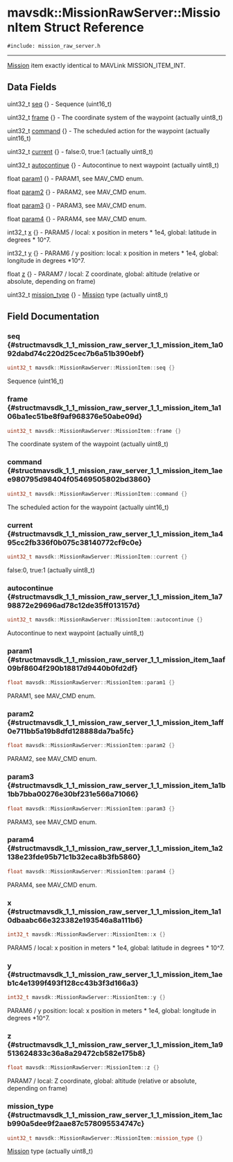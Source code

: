 # mavsdk::MissionRawServer::MissionItem Struct Reference
`#include: mission_raw_server.h`

----


[Mission](classmavsdk_1_1_mission.md) item exactly identical to MAVLink MISSION_ITEM_INT. 


## Data Fields


uint32_t [seq](#structmavsdk_1_1_mission_raw_server_1_1_mission_item_1a092dabd74c220d25cec7b6a51b390ebf) {} - Sequence (uint16_t)

uint32_t [frame](#structmavsdk_1_1_mission_raw_server_1_1_mission_item_1a106ba1ec51be8f9af968376e50abe09d) {} - The coordinate system of the waypoint (actually uint8_t)

uint32_t [command](#structmavsdk_1_1_mission_raw_server_1_1_mission_item_1aee980795d98404f05469505802bd3860) {} - The scheduled action for the waypoint (actually uint16_t)

uint32_t [current](#structmavsdk_1_1_mission_raw_server_1_1_mission_item_1a495cc2fb336f0b075c38140772cf9c0e) {} - false:0, true:1 (actually uint8_t)

uint32_t [autocontinue](#structmavsdk_1_1_mission_raw_server_1_1_mission_item_1a798872e29696ad78c12de35ff013157d) {} - Autocontinue to next waypoint (actually uint8_t)

float [param1](#structmavsdk_1_1_mission_raw_server_1_1_mission_item_1aaf09bf8604f290b18817d9440b0fd2df) {} - PARAM1, see MAV_CMD enum.

float [param2](#structmavsdk_1_1_mission_raw_server_1_1_mission_item_1aff0e711bb5a19b8dfd128888da7ba5fc) {} - PARAM2, see MAV_CMD enum.

float [param3](#structmavsdk_1_1_mission_raw_server_1_1_mission_item_1a1b1bb7bba00276e30bf231e566a71066) {} - PARAM3, see MAV_CMD enum.

float [param4](#structmavsdk_1_1_mission_raw_server_1_1_mission_item_1a2138e23fde95b71c1b32eca8b3fb5860) {} - PARAM4, see MAV_CMD enum.

int32_t [x](#structmavsdk_1_1_mission_raw_server_1_1_mission_item_1a10dbaabc66e323382e193546a8a111b6) {} - PARAM5 / local: x position in meters * 1e4, global: latitude in degrees * 10^7.

int32_t [y](#structmavsdk_1_1_mission_raw_server_1_1_mission_item_1aeb1c4e1399f493f128cc43b3f3d166a3) {} - PARAM6 / y position: local: x position in meters * 1e4, global: longitude in degrees *10^7.

float [z](#structmavsdk_1_1_mission_raw_server_1_1_mission_item_1a9513624833c36a8a29472cb582e175b8) {} - PARAM7 / local: Z coordinate, global: altitude (relative or absolute, depending on frame)

uint32_t [mission_type](#structmavsdk_1_1_mission_raw_server_1_1_mission_item_1acb990a5dee9f2aae87c578095534747c) {} - [Mission](classmavsdk_1_1_mission.md) type (actually uint8_t)


## Field Documentation


### seq {#structmavsdk_1_1_mission_raw_server_1_1_mission_item_1a092dabd74c220d25cec7b6a51b390ebf}

```cpp
uint32_t mavsdk::MissionRawServer::MissionItem::seq {}
```


Sequence (uint16_t)


### frame {#structmavsdk_1_1_mission_raw_server_1_1_mission_item_1a106ba1ec51be8f9af968376e50abe09d}

```cpp
uint32_t mavsdk::MissionRawServer::MissionItem::frame {}
```


The coordinate system of the waypoint (actually uint8_t)


### command {#structmavsdk_1_1_mission_raw_server_1_1_mission_item_1aee980795d98404f05469505802bd3860}

```cpp
uint32_t mavsdk::MissionRawServer::MissionItem::command {}
```


The scheduled action for the waypoint (actually uint16_t)


### current {#structmavsdk_1_1_mission_raw_server_1_1_mission_item_1a495cc2fb336f0b075c38140772cf9c0e}

```cpp
uint32_t mavsdk::MissionRawServer::MissionItem::current {}
```


false:0, true:1 (actually uint8_t)


### autocontinue {#structmavsdk_1_1_mission_raw_server_1_1_mission_item_1a798872e29696ad78c12de35ff013157d}

```cpp
uint32_t mavsdk::MissionRawServer::MissionItem::autocontinue {}
```


Autocontinue to next waypoint (actually uint8_t)


### param1 {#structmavsdk_1_1_mission_raw_server_1_1_mission_item_1aaf09bf8604f290b18817d9440b0fd2df}

```cpp
float mavsdk::MissionRawServer::MissionItem::param1 {}
```


PARAM1, see MAV_CMD enum.


### param2 {#structmavsdk_1_1_mission_raw_server_1_1_mission_item_1aff0e711bb5a19b8dfd128888da7ba5fc}

```cpp
float mavsdk::MissionRawServer::MissionItem::param2 {}
```


PARAM2, see MAV_CMD enum.


### param3 {#structmavsdk_1_1_mission_raw_server_1_1_mission_item_1a1b1bb7bba00276e30bf231e566a71066}

```cpp
float mavsdk::MissionRawServer::MissionItem::param3 {}
```


PARAM3, see MAV_CMD enum.


### param4 {#structmavsdk_1_1_mission_raw_server_1_1_mission_item_1a2138e23fde95b71c1b32eca8b3fb5860}

```cpp
float mavsdk::MissionRawServer::MissionItem::param4 {}
```


PARAM4, see MAV_CMD enum.


### x {#structmavsdk_1_1_mission_raw_server_1_1_mission_item_1a10dbaabc66e323382e193546a8a111b6}

```cpp
int32_t mavsdk::MissionRawServer::MissionItem::x {}
```


PARAM5 / local: x position in meters * 1e4, global: latitude in degrees * 10^7.


### y {#structmavsdk_1_1_mission_raw_server_1_1_mission_item_1aeb1c4e1399f493f128cc43b3f3d166a3}

```cpp
int32_t mavsdk::MissionRawServer::MissionItem::y {}
```


PARAM6 / y position: local: x position in meters * 1e4, global: longitude in degrees *10^7.


### z {#structmavsdk_1_1_mission_raw_server_1_1_mission_item_1a9513624833c36a8a29472cb582e175b8}

```cpp
float mavsdk::MissionRawServer::MissionItem::z {}
```


PARAM7 / local: Z coordinate, global: altitude (relative or absolute, depending on frame)


### mission_type {#structmavsdk_1_1_mission_raw_server_1_1_mission_item_1acb990a5dee9f2aae87c578095534747c}

```cpp
uint32_t mavsdk::MissionRawServer::MissionItem::mission_type {}
```


[Mission](classmavsdk_1_1_mission.md) type (actually uint8_t)


